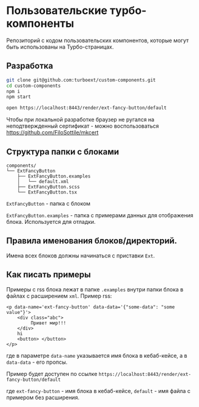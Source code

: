 # Пользовательские турбо-компоненты
Репозиторий с кодом пользовательских компонентов, которые могут быть использованы на Турбо-страницах.

## Разработка
```bash
git clone git@github.com:turboext/custom-components.git
cd custom-components
npm i
npm start

open https://localhost:8443/render/ext-fancy-button/default
```

Чтобы при локальной разработке браузер не ругался на неподтвержденный сертификат - можно воспользоваться https://github.com/FiloSottile/mkcert

## Структура папки с блоками
```
components/
└── ExtFancyButton
    ├── ExtFancyButton.examples
    │   └── default.xml
    ├── ExtFancyButton.scss
    └── ExtFancyButton.tsx
```

`ExtFancyButton` - папка с блоком

`ExtFancyButton.examples` - папка с примерами данных для отображения блока. Используется для отладки.

## Правила именования блоков/директорий.
Имена всех блоков должны начинаться с приставки `Ext`.

## Как писать примеры
Примеры с rss блока лежат в папке `.examples` внутри папки блока в файлах с расширением `xml`. Пример rss:
```
<p data-name='ext-fancy-button' data-data='{"some-data": "some value"}'>
    <div class="abc">
         Привет мир!!!
    </div>
    hi
    <button> </button>
</p>

```
где в параметре `data-name` указывается имя блока в кебаб-кейсе, а в `data-data` - его пропсы.

Пример будет доступен по ссылке `https://localhost:8443/render/ext-fancy-button/default`

где `ext-fancy-button` - имя блока в кебаб-кейсе, `default` - имя файла с примером без расширения.
